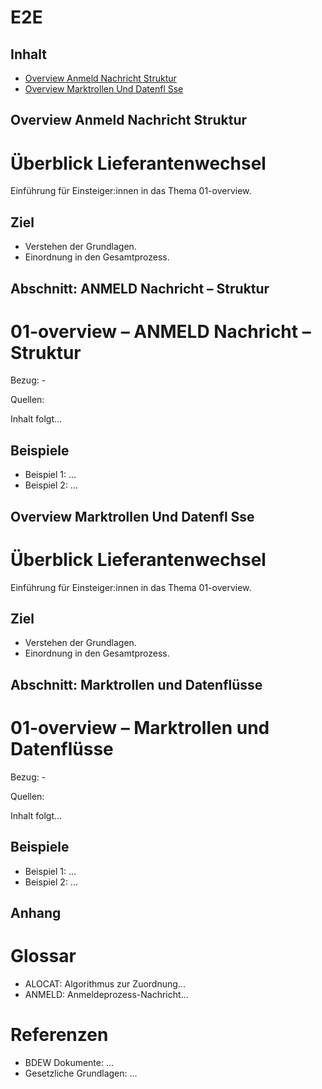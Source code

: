 # E2E

## Inhalt

- [Overview Anmeld Nachricht Struktur](#overview-anmeld-nachricht-struktur)
- [Overview Marktrollen Und Datenfl Sse](#overview-marktrollen-und-datenfl-sse)



## Overview Anmeld Nachricht Struktur

# Überblick Lieferantenwechsel

Einführung für Einsteiger:innen in das Thema 01-overview.

## Ziel

- Verstehen der Grundlagen.
- Einordnung in den Gesamtprozess.

## Abschnitt: ANMELD Nachricht – Struktur

# 01-overview – ANMELD Nachricht – Struktur

Bezug: -

Quellen:


Inhalt folgt...

## Beispiele

- Beispiel 1: ...
- Beispiel 2: ...


## Overview Marktrollen Und Datenfl Sse

# Überblick Lieferantenwechsel

Einführung für Einsteiger:innen in das Thema 01-overview.

## Ziel

- Verstehen der Grundlagen.
- Einordnung in den Gesamtprozess.

## Abschnitt: Marktrollen und Datenflüsse

# 01-overview – Marktrollen und Datenflüsse

Bezug: -

Quellen:


Inhalt folgt...

## Beispiele

- Beispiel 1: ...
- Beispiel 2: ...


## Anhang


# Glossar

- ALOCAT: Algorithmus zur Zuordnung...
- ANMELD: Anmeldeprozess-Nachricht...


# Referenzen

- BDEW Dokumente: ...
- Gesetzliche Grundlagen: ...